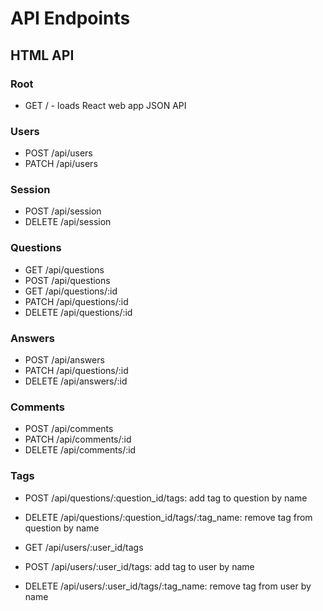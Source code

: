 # API Endpoints

## HTML API

### Root

  - GET / - loads React web app JSON API

### Users

  - POST /api/users
  - PATCH /api/users

### Session

  - POST /api/session
  - DELETE /api/session

### Questions

  - GET /api/questions
  - POST /api/questions
  - GET /api/questions/:id
  - PATCH /api/questions/:id
  - DELETE /api/questions/:id


### Answers

  - POST /api/answers
  - PATCH /api/questions/:id
  - DELETE /api/answers/:id

### Comments

  - POST /api/comments
  - PATCH /api/comments/:id
  - DELETE /api/comments/:id

### Tags

  - POST /api/questions/:question_id/tags: add tag to question by name

  - DELETE /api/questions/:question_id/tags/:tag_name: remove tag from question by name

  - GET /api/users/:user_id/tags

  - POST /api/users/:user_id/tags: add tag to user by name

  - DELETE /api/users/:user_id/tags/:tag_name: remove tag from user by name
